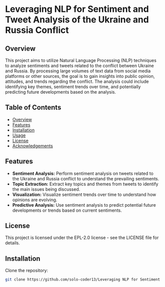 
# Leveraging NLP for Sentiment and Tweet Analysis of the Ukraine and Russia Conflict

## Overview
This project aims to utilize Natural Language Processing (NLP) techniques to analyze sentiments and tweets related to the conflict between Ukraine and Russia. By processing large volumes of text data from social media platforms or other sources, the goal is to gain insights into public opinion, attitudes, and trends regarding the conflict. The analysis could include identifying key themes, sentiment trends over time, and potentially predicting future developments based on the analysis.

## Table of Contents
- [Overview](#overview)
- [Features](#features)
- [Installation](#installation)
- [Usage](#usage)
- [License](#license)
- [Acknowledgements](#acknowledgements)

## Features
- **Sentiment Analysis:** Perform sentiment analysis on tweets related to the Ukraine and Russia conflict to understand the prevailing sentiments.
- **Topic Extraction:** Extract key topics and themes from tweets to identify the main issues being discussed.
- **Visualization:** Visualize sentiment trends over time to understand how opinions are evolving.
- **Predictive Analysis:** Use sentiment analysis to predict potential future developments or trends based on current sentiments.
  
## License
This project is licensed under the EPL-2.0 license - see the LICENSE file for details.

## Installation
 Clone the repository:
   ```bash
   git clone https://github.com/solo-coder13/Leveraging NLP for Sentiment and Tweet Analysis of the Ukraine Conflict.git


